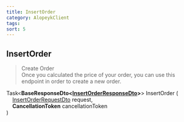 ```yaml
---
title: InsertOrder
category: AlopeykClient
tags: 
sort: 5
---
```


## InsertOrder
> Create Order  
> Once you calculated the price of your order, you can use this endpoint in order to create a new order.


Task<**BaseResponseDto<[InsertOrderResponseDto](/library/Dtos/InsertOrder/InsertOrderResponseDto.html)>**> InsertOrder (  
&nbsp;&nbsp;&nbsp;&nbsp;[InsertOrderRequestDto](/library/Dtos/InsertOrder/InsertOrderRequestDto.html) request,  
&nbsp;&nbsp;&nbsp;&nbsp;**CancellationToken** cancellationToken  
)
